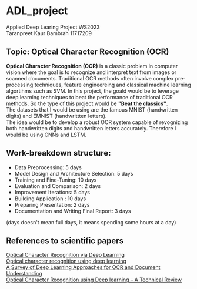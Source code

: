 # ADL_project
Applied Deep Learing Project WS2023 <br>
Taranpreet Kaur Bambrah 11717209

## Topic: Optical Character Recognition (OCR)
**Optical Character Recognition (OCR)** is a classic problem in computer vision where the goal is to recognize and interpret text from images or scanned documents. Traditional OCR methods often involve complex pre-processing techniques, feature engineereing and classical machine learning algortihms such as SVM. In this project, the goald would be to leverage deep learning techniques to beat the performance of traditional OCR methods. So the type of this project would be **"Beat the classics"**.  <br>
The datasets that I would be using are the famous MNIST (handwritten digits) and EMNIST (handwrittten letters). <br>
The idea would be to develop a robust OCR system capable of revognizing both handwritten digits and handwritten letters accurately. Therefore I would be using CNNs and LSTM.

## Work-breakdown structure:
- Data Preprocessing: 5 days
- Model Design and Architecture Selection: 5 days
- Training and Fine-Tuning:  10 days
- Evaluation and Comparison: 2 days
- Improvement Iterations: 5 days
- Building Application : 10 days
- Preparing Presentation: 2 days 
- Documentation and Writing Final Report: 3 days

(days doesn't mean full days, it means spending some hours at a day)

## References to scientific papers
[Optical Character Recognition via Deep Learning](https://cs230.stanford.edu/files_winter_2018/projects/6910235.pdf) <br>
[Optical character recognition using deep learning](https://dspace5.zcu.cz/bitstream/11025/48953/1/Thesis___Pavel_Andrlik.pdf) <br>
[A Survey of Deep Learning Approaches for OCR and Document Understanding](https://ml-retrospectives.github.io/neurips2020/camera_ready/29.pdf) <br>
[Optical Character Recognition using Deep learning – A Technical Review](https://www.researchgate.net/publication/326009476_Optical_Character_Recognition_using_Deep_learning_-_A_Technical_Review) <br>
